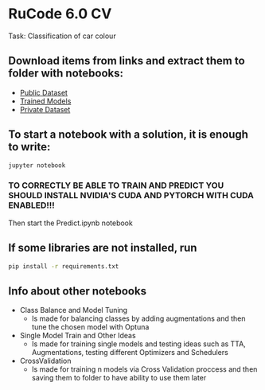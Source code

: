 # RuCode 6.0 CV
Task: Classification of car colour
## Download items from links and extract them to folder with notebooks:
* [Public Dataset](https://drive.google.com/file/d/1kWHWzBpxK_5z4H6w30fYponeBHRViu-k/view?usp=share_link)
* [Trained Models](https://drive.google.com/file/d/1U9cUMMZiPDvuUKrHXj_Q35IjrCyvrsDa/view?usp=share_link)
* [Private Dataset](https://drive.google.com/file/d/1HXnafUu0l6MzeubgbK4ZUHcxhCJH0RO5/view?usp=share_link)


## To start a notebook with a solution, it is enough to write:
```bash
jupyter notebook
```
### TO CORRECTLY BE ABLE TO TRAIN AND PREDICT YOU SHOULD INSTALL NVIDIA'S CUDA AND PYTORCH WITH CUDA ENABLED!!!
Then start the Predict.ipynb notebook

## If some libraries are not installed, run
```bash
pip install -r requirements.txt
```

## Info about other notebooks
* Class Balance and Model Tuning 
  * Is made for balancing classes by adding augmentations and then tune the chosen model with Optuna
* Single Model Train and Other Ideas
  * Is made for training single models and testing ideas such as TTA, Augmentations, testing different Optimizers and Schedulers
* CrossValidation
  * Is made for training n models via Cross Validation proccess and then saving them to folder to have ability to use them later 
